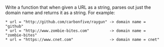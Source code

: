 Write a function that when given a URL as a string, parses out just the domain name and returns it as a string. For example:

    * url = "http://github.com/carbonfive/raygun" -> domain name = "github"
    * url = "http://www.zombie-bites.com"         -> domain name = "zombie-bites"
    * url = "https://www.cnet.com"                -> domain name = cnet"
